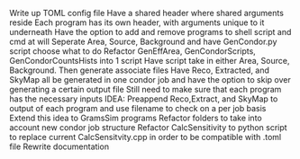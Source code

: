 Write up TOML config file
    Have a shared header where shared arguments reside
    Each program has its own header, with arguments unique to it underneath
    Have the option to add and remove programs to shell script and cmd at will
    Seperate Area, Source, Background and have GenCondor.py script choose what to do
Refactor GenEffArea, GenCondorScripts, GenCondorCountsHists into 1 script
    Have script take in either Area, Source, Background. Then generate associate files
    Have Reco, Extracted, and SkyMap all be generated in one condor job and have the option to skip over generating a certain output file
            Still need to make sure that each program has the necessary inputs
                IDEA: Preappend Reco,Extract, and SkyMap to output of each program and use filename to check on a per job basis
                Extend this idea to GramsSim programs
Refactor folders to take into account new condor job structure
Refactor CalcSensitivity to python script to replace current CalcSensitvity.cpp in order to be compatible with .toml file
Rewrite documentation